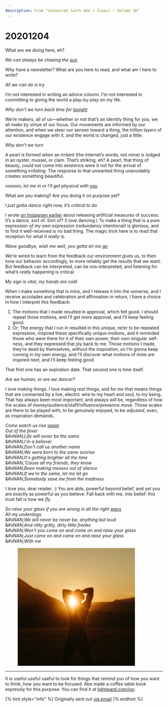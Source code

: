 ```yaml
---
description: From "Connected (with Abe + Isaac) — Volume 16"
---
```


# 20201204

What are we _doing_ here, eh?

_We can always be chasing the_ [_sun_](https://www.youtube.com/watch?v=WFFberbflbU)

Why have a newsletter? What are you here to read, and what am I here to write?

_All we can do is try_

I’m not interested in writing an advice column. I’m not interested in committing to giving the world a play-by-play on my life.

_Why don’t we turn back time for_ [_tonight_](https://www.youtube.com/watch?v=FWLqXS3l7to)

We’re makers, all of us—whether or not that’s an identity thing for you, we all _make_ by virtue of our focus. Our movements are informed by our attention, and when we steer our senses toward a thing, the trillion layers of our existence engage with it, and the world is changed, just a little.

_Why don’t we turn_

A pearl is formed when an _irritant_ (the internet’s words, not mine) is lodged in an oyster, mussel, or clam. That’s striking, eh? A pearl, that thing of beauty, _could not_ come into existence were it not for the arrival of something _irritating_. The response to that unwanted thing unavoidably creates something beautiful.

_oooooo, let me in or I’ll get physical with_ [_you_](https://www.youtube.com/watch?v=R6kXsSJlOio)

What are you making? Are you doing it on purpose yet?

_I just gotta dance right now, it’s critical to do_

I wrote [on Instagram earlier](https://www.instagram.com/p/CIT9A2MBxy2/) about releasing artificial measures of success. It’s a dance, sort of. Sort of? (I _love_ dancing.) To make a thing that is a pure expression _of my own expression_ (redundancy intentional) is glorious, and to find it well-received is no bad thing. The magic trick here is to read that reception for what it _really_ is.

_Wave goodbye, wish me well, you gotta let me_ [_go_](https://www.youtube.com/watch?v=RIZdjT1472Y)

We’re wired to learn from the feedback our environment gives us, to then tune our behavior accordingly, to more reliably get the results that we want. But feedback can be interpreted, can be mis-interpreted, and listening for what’s _really_ happening is critical.

_My sign is vital, my hands are cold_

When I make something that is _mine_, and I release it into the universe, and I receive accolades and celebration and affirmation in return, I have a choice in how I interpret this feedback:

1. The motions that I made resulted in approval, which felt good. I should repeat those motions, and I’ll get more approval, and I’ll keep feeling good.
2. Or: The energy that I run in resulted in this unique, ne’er to be repeated expression, inspired these specifically unique motions, and it reminded those who were there for it of their own power, their own singular self-ness, and they expressed that joy back to me. Those motions I made, they’re dead by themselves, without the inspiration, so I’m gonna keep running in my own energy, and I’ll discover what motions of mine are inspired next, and I’ll keep feeling good.

That first one has an expiration date. That second one is time itself.

_Are we human, or are we dancer?_

I love making things. I love making _real_ things, and for _me_ that means things that are connected by a live, electric wire to my heart and soul, to my being. That has always been most important, and always will be, regardless of how the scales of money/audience/staff/influence/presence move. Those scales are there to be played with, to be _genuinely_ enjoyed, to be _adjusted_, even, as inspiration demands.

_Come watch us rise_ [_again_\
](https://www.youtube.com/watch?v=o-o0ycSsqYA)_Out of the fever_\
&#xNAN;_&#x4C;ife will never be the same_\
&#xNAN;_&#x49;'m a believer_\
&#xNAN;_&#x44;on't call us another name_\
&#xNAN;_&#x57;e were born to the same sunrise_\
&#xNAN;_&#x49;t's getting brighter all the time_\
&#xNAN;_'Cause all my friends, they know_\
&#xNAN;_&#x42;een making messes out of silence_\
&#xNAN;_&#x49;f we're the same, let me let go_\
&#xNAN;_&#x53;omebody save me from the madness_

I love you, dear reader. :) You are able, powerful beyond belief, and yet you are exactly as powerful as you believe. Fall back with me, into belief: this trust fall is how we _fly_.

_So raise your glass if you are wrong in all the right_ [_ways_\
](https://www.youtube.com/watch?v=XjVNlG5cZyQ)_All my underdogs_\
&#xNAN;_&#x57;e will never be never be, anything but loud_\
&#xNAN;_&#x41;nd nitty gritty, dirty little freaks_\
&#xNAN;_&#x57;on't you come on and come on and raise your glass_\
&#xNAN;_&#x4A;ust come on and come on and raise your glass_\
&#xNAN;_&#x57;ith me_

<figure><img src="../../.gitbook/assets/image (39).png" alt="" width="375"><figcaption></figcaption></figure>

***

It is useful useful useful to look for things that remind you of how you want to think, how you want to be focused. Abe made a coffee table book expressly for this purpose. You can find it at [lightward.com/joy](https://lightward.com/joy).

{% hint style="info" %}
Originally sent out [via email](https://lightward.com/campaigns/view-campaign/7RJmDFFPg3rf8XKJyBdM17u7uB7lPYzO9a5bWn8ofAALfVh5r5QsA-yfz3DRreTJth7tmHmzmSqeFW8YPvMzZjmjCH5LCBXC)
{% endhint %}
